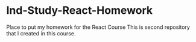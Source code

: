 # Ind-Study-React-Homework
Place to put my homework for the React Course
This is second repository that I created in this course.
